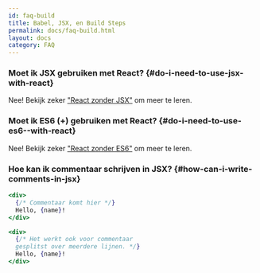 ```yaml
---
id: faq-build
title: Babel, JSX, en Build Steps
permalink: docs/faq-build.html
layout: docs
category: FAQ
---
```


### Moet ik JSX gebruiken met React? {#do-i-need-to-use-jsx-with-react}

Nee! Bekijk zeker ["React zonder JSX"](/docs/react-without-jsx.html) om meer te leren.

### Moet ik ES6 (+) gebruiken met React? {#do-i-need-to-use-es6--with-react}

Nee! Bekijk zeker ["React zonder ES6"](/docs/react-without-es6.html) om meer te leren.

### Hoe kan ik commentaar schrijven in JSX? {#how-can-i-write-comments-in-jsx}

```jsx
<div>
  {/* Commentaar komt hier */}
  Hello, {name}!
</div>
```

```jsx
<div>
  {/* Het werkt ook voor commentaar 
  gesplitst over meerdere lijnen. */}
  Hello, {name}! 
</div>
```

